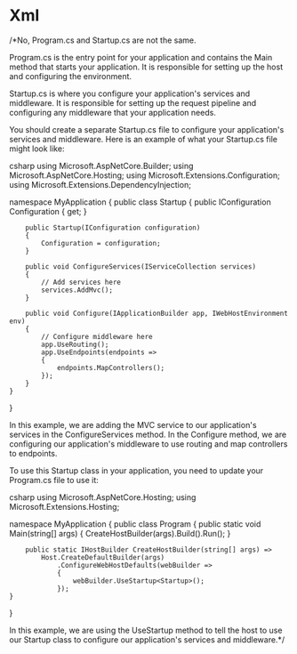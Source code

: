 # Xml
/*No, Program.cs and Startup.cs are not the same. 

Program.cs is the entry point for your application and contains the Main method that starts your application. It is responsible for setting up the host and configuring the environment.

Startup.cs is where you configure your application's services and middleware. It is responsible for setting up the request pipeline and configuring any middleware that your application needs.

You should create a separate Startup.cs file to configure your application's services and middleware. Here is an example of what your Startup.cs file might look like:

csharp
using Microsoft.AspNetCore.Builder;
using Microsoft.AspNetCore.Hosting;
using Microsoft.Extensions.Configuration;
using Microsoft.Extensions.DependencyInjection;

namespace MyApplication
{
    public class Startup
    {
        public IConfiguration Configuration { get; }

        public Startup(IConfiguration configuration)
        {
            Configuration = configuration;
        }

        public void ConfigureServices(IServiceCollection services)
        {
            // Add services here
            services.AddMvc();
        }

        public void Configure(IApplicationBuilder app, IWebHostEnvironment env)
        {
            // Configure middleware here
            app.UseRouting();
            app.UseEndpoints(endpoints =>
            {
                endpoints.MapControllers();
            });
        }
    }
}


In this example, we are adding the MVC service to our application's services in the ConfigureServices method. In the Configure method, we are configuring our application's middleware to use routing and map controllers to endpoints.

To use this Startup class in your application, you need to update your Program.cs file to use it:

csharp
using Microsoft.AspNetCore.Hosting;
using Microsoft.Extensions.Hosting;

namespace MyApplication
{
    public class Program
    {
        public static void Main(string[] args)
        {
            CreateHostBuilder(args).Build().Run();
        }

        public static IHostBuilder CreateHostBuilder(string[] args) =>
            Host.CreateDefaultBuilder(args)
                .ConfigureWebHostDefaults(webBuilder =>
                {
                    webBuilder.UseStartup<Startup>();
                });
    }
}


In this example, we are using the UseStartup method to tell the host to use our Startup class to configure our application's services and middleware.*/